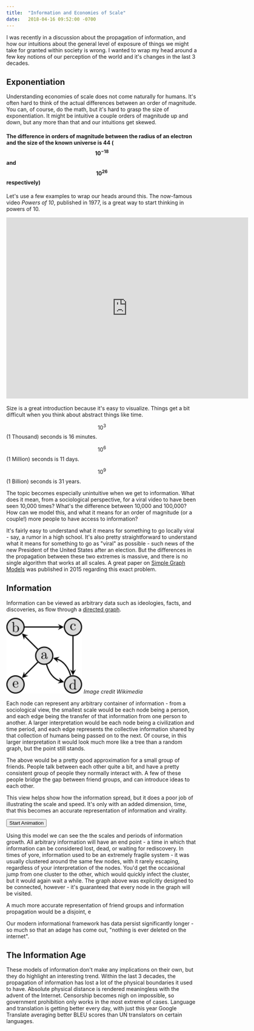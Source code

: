 ```yaml
---
title:  "Information and Economies of Scale"
date:   2018-04-16 09:52:00 -0700
---
```


I was recently in a discussion about the propagation of information, and how our intuitions about the general level of exposure of things we might take for granted within society is wrong. I wanted to wrap my head around a few key notions of our perception of the world and it's changes in the last 3 decades.

## Exponentiation 

Understanding economies of scale does not come naturally for humans. It's often hard to think of the actual differences between an order of magnitude. You can, of course, do the math, but it's hard to grasp the size of exponentiation. It might be intuitive a couple orders of magnitude up and down, but any more than that and our intuitions get skewed.

#### The difference in orders of magnitude between the radius of an electron and the size of the known universe is 44 ($$ 10^{-18} $$ and $$ 10^{26} $$ respectively)

Let's use a few examples to wrap our heads around this. The now-famous video *Powers of 10*, published in 1977, is a great way to start thinking in powers of 10.

<iframe alt="Powers of 10" width="638" height="478" src="https://www.youtube.com/embed/0fKBhvDjuy0" frameborder="0"> </iframe>

Size is a great introduction because it's easy to visualize. Things get a bit difficult when you think about abstract things like time. 

$$ 10^3 $$ (1 Thousand) seconds is 16 minutes.

$$ 10^6 $$ (1 Million) seconds is 11 days.

$$ 10^9 $$ (1 Billion) seconds is 31 years.

The topic becomes especially unintuitive when we get to information. What does it mean, from a sociological perspective, for a viral video to have been seen 10,000 times? What's the difference between 10,000 and 100,000? How can we model this, and what it means for an order of magnitude (or a couple!) more people to have access to information? 

It's fairly easy to understand what it means for something to go locally viral - say, a rumor in a high school. It's also pretty straightforward to understand what it means for something to go as "viral" as possible - such news of the new President of the United States after an election. But the differences in the propagation between these two extremes is massive, and there is no single algorithm that works at all scales. A great paper on [Simple Graph Models](http://rsos.royalsocietypublishing.org/content/2/5/150028) was published in 2015 regarding this exact problem. 

## Information 

Information can be viewed as arbitrary data such as ideologies, facts, and discoveries, as flow through a [directed graph](https://en.wikipedia.org/wiki/Directed_graph). 

<p class="caption">
<img class="centered-image" src="/images/graph.svg" width="200"/>
<i>Image credit Wikimedia</i>
</p>

Each node can represent any arbitrary container of information - from a sociological view, the smallest scale would be each node being a person, and each edge being the transfer of that information from one person to another. A larger interpretation would be each node being a civilization and time period, and each edge represents the collective information shared by that collection of humans being passed on to the next. Of course, in this larger interpretation it would look much more like a tree than a random graph, but the point still stands. 

<div class="graph" id="cy"></div>

The above would be a pretty good approximation for a small group of friends. People talk between each other quite a bit, and have a pretty consistent group of people they normally interact with. A few of these people bridge the gap between friend groups, and can introduce ideas to each other. 

This view helps show how the information spread, but it does a poor job of illustrating the scale and speed. It's only with an added dimension, time, that this becomes an accurate representation of information and virality. 

<div class="graph" id="cyTime"></div>


<p class="caption">
<button onClick="animateBFS()" class="bttn-fill bttn-md">Start Animation</button>
</p>

Using this model we can see the the scales and periods of information growth. All arbitrary information will have an end point - a time in which that information can be considered lost, dead, or waiting for rediscovery. In times of yore, information used to be an extremely fragile system - it was usually clustered around the same few nodes, with it rarely escaping, regardless of your interpretation of the nodes. You'd get the occasional jump from one cluster to the other, which would quickly infect the cluster, but it would again wait a while. The graph above was explicitly designed to be connected, however - it's guaranteed that every node in the graph will be visited. 

A much more accurate representation of friend groups and information propagation would be a disjoint, e

Our modern informational framework has data persist significantly longer - so much so that an adage has come out, "nothing is ever deleted on the internet". 

## The Information Age

These models of information don't make any implications on their own, but they do highlight an interesting trend. Within the last 3 decades, the propagation of information has lost a lot of the physical boundaries it used to have. Absolute physical distance is rendered meaningless with the advent of the Internet. Censorship becomes nigh on impossible, so government prohibition only works in the most extreme of cases. Language and translation is getting better every day, with just this year Google Translate averaging better BLEU scores than UN translators on certain languages. 

<script src="/js/cytoscape.js"></script>
<script src="/js/graph.js"></script>
